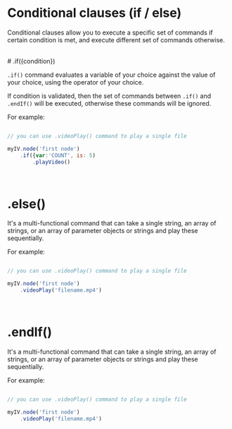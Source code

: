 # Conditional clauses (if / else)

Conditional clauses allow you to execute a specific set of commands if certain condition is met, and execute different set of commands otherwise.


<br/>
# .if({condition})

`.if()` command evaluates a variable of your choice against the value of your choice, using the operator of your choice.

If condition is validated, then the set of commands between `.if()` and `.endIf()` will be executed, otherwise these commands will be ignored.

For example:

```javascript

// you can use .videoPlay() command to play a single file

myIV.node('first node')
    .if({var:'COUNT', is: 5)
        .playVideo()

```

<br>

# .else()

It's a multi-functional command that can take a single string, an array of strings, or an array of parameter objects or strings and play these sequentially.

For example:

```javascript

// you can use .videoPlay() command to play a single file

myIV.node('first node')
    .videoPlay('filename.mp4')

```

<br>

# .endIf()

It's a multi-functional command that can take a single string, an array of strings, or an array of parameter objects or strings and play these sequentially.

For example:

```javascript

// you can use .videoPlay() command to play a single file

myIV.node('first node')
    .videoPlay('filename.mp4')

```

<br>

